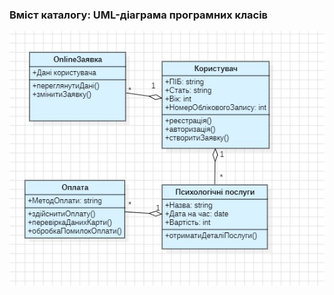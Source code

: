 ### Вміст каталогу: UML-діаграма програмних класів

![](https://raw.githubusercontent.com/oleksandrblazhko/ai-212-omelchuk/laboratory_work_6/2-SoftwareDesign/2.5-UMLProgramClasses/UMLProgramClassesDiagram.jpg)
